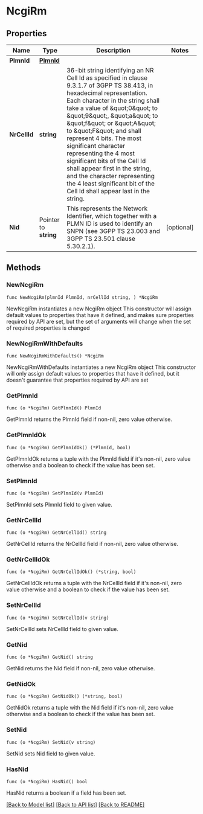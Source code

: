 # NcgiRm

## Properties

Name | Type | Description | Notes
------------ | ------------- | ------------- | -------------
**PlmnId** | [**PlmnId**](PlmnId.md) |  | 
**NrCellId** | **string** | 36-bit string identifying an NR Cell Id as specified in clause 9.3.1.7 of 3GPP TS 38.413,  in hexadecimal representation. Each character in the string shall take a value of \&quot;0\&quot; to \&quot;9\&quot;,  \&quot;a\&quot; to \&quot;f\&quot; or \&quot;A\&quot; to \&quot;F\&quot; and shall represent 4 bits. The most significant character  representing the 4 most significant bits of the Cell Id shall appear first in the string, and  the character representing the 4 least significant bit of the Cell Id shall appear last in the  string.   | 
**Nid** | Pointer to **string** | This represents the Network Identifier, which together with a PLMN ID is used to identify an SNPN (see 3GPP TS 23.003 and 3GPP TS 23.501 clause 5.30.2.1).   | [optional] 

## Methods

### NewNcgiRm

`func NewNcgiRm(plmnId PlmnId, nrCellId string, ) *NcgiRm`

NewNcgiRm instantiates a new NcgiRm object
This constructor will assign default values to properties that have it defined,
and makes sure properties required by API are set, but the set of arguments
will change when the set of required properties is changed

### NewNcgiRmWithDefaults

`func NewNcgiRmWithDefaults() *NcgiRm`

NewNcgiRmWithDefaults instantiates a new NcgiRm object
This constructor will only assign default values to properties that have it defined,
but it doesn't guarantee that properties required by API are set

### GetPlmnId

`func (o *NcgiRm) GetPlmnId() PlmnId`

GetPlmnId returns the PlmnId field if non-nil, zero value otherwise.

### GetPlmnIdOk

`func (o *NcgiRm) GetPlmnIdOk() (*PlmnId, bool)`

GetPlmnIdOk returns a tuple with the PlmnId field if it's non-nil, zero value otherwise
and a boolean to check if the value has been set.

### SetPlmnId

`func (o *NcgiRm) SetPlmnId(v PlmnId)`

SetPlmnId sets PlmnId field to given value.


### GetNrCellId

`func (o *NcgiRm) GetNrCellId() string`

GetNrCellId returns the NrCellId field if non-nil, zero value otherwise.

### GetNrCellIdOk

`func (o *NcgiRm) GetNrCellIdOk() (*string, bool)`

GetNrCellIdOk returns a tuple with the NrCellId field if it's non-nil, zero value otherwise
and a boolean to check if the value has been set.

### SetNrCellId

`func (o *NcgiRm) SetNrCellId(v string)`

SetNrCellId sets NrCellId field to given value.


### GetNid

`func (o *NcgiRm) GetNid() string`

GetNid returns the Nid field if non-nil, zero value otherwise.

### GetNidOk

`func (o *NcgiRm) GetNidOk() (*string, bool)`

GetNidOk returns a tuple with the Nid field if it's non-nil, zero value otherwise
and a boolean to check if the value has been set.

### SetNid

`func (o *NcgiRm) SetNid(v string)`

SetNid sets Nid field to given value.

### HasNid

`func (o *NcgiRm) HasNid() bool`

HasNid returns a boolean if a field has been set.


[[Back to Model list]](../README.md#documentation-for-models) [[Back to API list]](../README.md#documentation-for-api-endpoints) [[Back to README]](../README.md)


